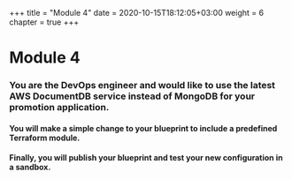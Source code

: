+++
title = "Module 4"
date = 2020-10-15T18:12:05+03:00
weight = 6
chapter = true
+++

# Module 4

### You are the DevOps engineer and would like to use the latest AWS DocumentDB service instead of MongoDB for your promotion application. ​

#### You will make a simple change to your blueprint to include a predefined Terraform module.

#### Finally, you will publish your blueprint and test your new configuration in a sandbox.